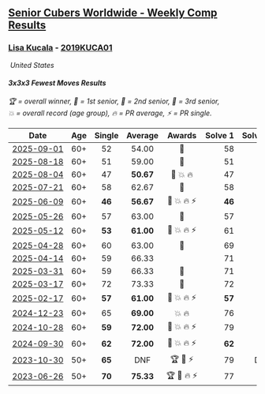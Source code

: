 <style>table {white-space: nowrap;}</style>
<link rel="stylesheet" type="text/css" href="/scw-comp/css/flags.css" />

## [Senior Cubers Worldwide - Weekly Comp Results](/scw-comp/results/)
### [Lisa Kucala](README.md) - [2019KUCA01](https://www.worldcubeassociation.org/persons/2019KUCA01?event=333fm)

<i class="flag flag-US" />&nbsp;United States

#### 3x3x3 Fewest Moves Results

<span style="white-space: nowrap;">🏆 = overall winner</span>, <span style="white-space: nowrap;">🥇 = 1st senior</span>, <span style="white-space: nowrap;">🥈 = 2nd senior</span>, <span style="white-space: nowrap;">🥉 = 3rd senior</span>, <span style="white-space: nowrap;">💥 = overall record (age group)</span>, <span style="white-space: nowrap;">🔥 = PR average</span>, <span style="white-space: nowrap;">⚡ = PR single</span>.

| Date | Age | Single | Average | Awards | Solve 1 | Solve 2 | Solve 3 | Solution |
| :--: | :--: | :--: | :--: | :--: | --: | --: | --: | :-- |
| [2025-09-01](../../results/2025-09-01/333fm.md) | 60+ | 52 | 54.00 | 🥈 | 58 | 52 | 52 | [Desktop](https://www.facebook.com/events/794180746886518/permalink/803248299313096) / [Mobile](https://m.facebook.com/events/794180746886518?view=permalink&id=803248299313096) |
| [2025-08-18](../../results/2025-08-18/333fm.md) | 60+ | 51 | 59.00 | 🥉 | 51 | 60 | 66 | [Desktop](https://www.facebook.com/events/752385294068410/permalink/763321762974763) / [Mobile](https://m.facebook.com/events/752385294068410?view=permalink&id=763321762974763) |
| [2025-08-04](../../results/2025-08-04/333fm.md) | 60+ | 47 | **50.67** | 🥇 💥 🔥 | 47 | 47 | 58 | [Desktop](https://www.facebook.com/events/1028986702765738/permalink/1039646075033134) / [Mobile](https://m.facebook.com/events/1028986702765738?view=permalink&id=1039646075033134) |
| [2025-07-21](../../results/2025-07-21/333fm.md) | 60+ | 58 | 62.67 | 🥉 | 58 | 62 | 68 | [Desktop](https://www.facebook.com/events/1358205781912469/permalink/1363232784743102) / [Mobile](https://m.facebook.com/events/1358205781912469?view=permalink&id=1363232784743102) |
| [2025-06-09](../../results/2025-06-09/333fm.md) | 60+ | **46** | **56.67** | 🥈 💥 🔥 ⚡ | **46** | 58 | 66 | [Desktop](https://www.facebook.com/events/583348094398254/permalink/591430500256680) / [Mobile](https://m.facebook.com/events/583348094398254?view=permalink&id=591430500256680) |
| [2025-05-26](../../results/2025-05-26/333fm.md) | 60+ | 57 | 63.00 | 🥉 | 57 | 69 | 63 | [Desktop](https://www.facebook.com/events/998586152446477/permalink/1001229118848847) / [Mobile](https://m.facebook.com/events/998586152446477?view=permalink&id=1001229118848847) |
| [2025-05-12](../../results/2025-05-12/333fm.md) | 60+ | **53** | **61.00** | 🥈 💥 🔥 ⚡ | 61 | **53** | 69 | [Desktop](https://www.facebook.com/events/1199638985139585/permalink/1202269134876570) / [Mobile](https://m.facebook.com/events/1199638985139585?view=permalink&id=1202269134876570) |
| [2025-04-28](../../results/2025-04-28/333fm.md) | 60+ | 60 | 63.00 | 🥉 | 69 | 60 | 60 | [Desktop](https://www.facebook.com/events/1184675719499464/permalink/1188679472432422) / [Mobile](https://m.facebook.com/events/1184675719499464?view=permalink&id=1188679472432422) |
| [2025-04-14](../../results/2025-04-14/333fm.md) | 60+ | 59 | 66.33 |  | 71 | 59 | 69 | [Desktop](https://www.facebook.com/events/1333469884550778/permalink/1337213517509748) / [Mobile](https://m.facebook.com/events/1333469884550778?view=permalink&id=1337213517509748) |
| [2025-03-31](../../results/2025-03-31/333fm.md) | 60+ | 59 | 66.33 | 🥇 | 71 | 59 | 69 | [Desktop](https://www.facebook.com/events/1407577470408937/permalink/1414094933090524) / [Mobile](https://m.facebook.com/events/1407577470408937?view=permalink&id=1414094933090524) |
| [2025-03-17](../../results/2025-03-17/333fm.md) | 60+ | 72 | 73.33 | 🥈 | 72 | 76 | 72 | [Desktop](https://www.facebook.com/events/1337425114124627/permalink/1346684283198710) / [Mobile](https://m.facebook.com/events/1337425114124627?view=permalink&id=1346684283198710) |
| [2025-02-17](../../results/2025-02-17/333fm.md) | 60+ | **57** | **61.00** | 🥉 💥 🔥 ⚡ | **57** | 61 | 65 | [Desktop](https://www.facebook.com/events/1135701151362285/permalink/1142556754010058) / [Mobile](https://m.facebook.com/events/1135701151362285?view=permalink&id=1142556754010058) |
| [2024-12-23](../../results/2024-12-23/333fm.md) | 60+ | 65 | **69.00** | 💥 🔥 | 76 | 66 | 65 | [Desktop](https://www.facebook.com/events/1089321362895258/permalink/1094776372349757) / [Mobile](https://m.facebook.com/events/1089321362895258?view=permalink&id=1094776372349757) |
| [2024-10-28](../../results/2024-10-28/333fm.md) | 60+ | **59** | **72.00** | 🥉 💥 🔥 ⚡ | 79 | **59** | 78 | [Desktop](https://www.facebook.com/events/1698508710710568/permalink/1701884960372943) / [Mobile](https://m.facebook.com/events/1698508710710568?view=permalink&id=1701884960372943) |
| [2024-09-30](../../results/2024-09-30/333fm.md) | 60+ | **62** | **72.00** | 🥈 💥 🔥 ⚡ | **62** | 78 | 76 | [Desktop](https://www.facebook.com/events/1279731716520453/permalink/1282872156206409) / [Mobile](https://m.facebook.com/events/1279731716520453?view=permalink&id=1282872156206409) |
| [2023-10-30](../../results/2023-10-30/333fm.md) | 50+ | **65** | DNF | 🏆 🥇 ⚡ | 79 | DNF | **65** | [Desktop](https://www.facebook.com/events/220502457586087/permalink/226206240349042) / [Mobile](https://m.facebook.com/events/220502457586087?view=permalink&id=226206240349042) |
| [2023-06-26](../../results/2023-06-26/333fm.md) | 50+ | **70** | **75.33** | 🏆 🥇 🔥 ⚡ | 77 | 79 | **70** | [Desktop](https://www.facebook.com/events/1321118992086970/permalink/1323448645187338) / [Mobile](https://m.facebook.com/events/1321118992086970?view=permalink&id=1323448645187338) |


<!-- Global site tag (gtag.js) - Google Analytics -->
<script async src="https://www.googletagmanager.com/gtag/js?id=UA-86348435-3"></script>
<script>window.dataLayer = window.dataLayer || []; function gtag() {dataLayer.push(arguments);} gtag('js', new Date()); gtag('config', 'UA-86348435-3');</script>
